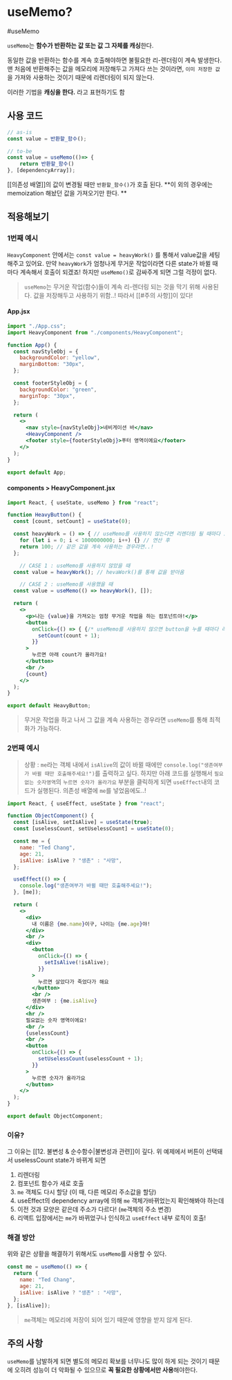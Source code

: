 # useMemo?
#useMemo

`useMemo`는 **함수가 반환하는 값 또는 값 그 자체를 캐싱**한다.

동일한 값을 반환하는 함수를 계속 호출해야하면 불필요한 리-렌더링이 계속 발생한다. 맨 처음에 반환해주는 값을 메모리에 저장해두고 가져다 쓰는 것이라면, `이미 저장한 값`을 가져와 사용하는 것이기 때문에 리렌더링이 되지 않는다. 

이러한 기법을 **캐싱을 한다.** 라고 표현하기도 함

## 사용 코드

```jsx
// as-is
const value = 반환할_함수();

// to-be
const value = useMemo(()=> {
	return 반환할_함수()
}, [dependencyArray]);
```

[[의존성 배열]]의 값이 변경될 때만 `반환할_함수()`가 호출 된다. 
**이 외의 경우에는 memoization 해놨던 값을 가져오기만 한다. **

## 적용해보기

### 1번째 예시
`HeavyComponent` 안에서는 `const value = heavyWork()` 를 통해서 value값을 세팅해주고 있어요. 만약 `heavyWork`가 엄청나게 무거운 작업이라면 다른 state가 바뀔 때 마다 계속해서 호출이 되겠죠! 하지만 `useMemo()`로 감싸주게 되면 그럴 걱정이 없다.

> `useMemo`는 무거운 작업(함수)들이 계속 리-렌더링 되는 것을 막기 위해 사용된다. 
> 값을 저장해두고 사용하기 위함..!
> 따라서 [[#주의 사항]]이 있다!

#### App.jsx

```jsx
import "./App.css";
import HeavyComponent from "./components/HeavyComponent";

function App() {
  const navStyleObj = {
    backgroundColor: "yellow",
    marginBottom: "30px",
  };

  const footerStyleObj = {
    backgroundColor: "green",
    marginTop: "30px",
  };

  return (
    <>
      <nav style={navStyleObj}>네비게이션 바</nav>
      <HeavyComponent />
      <footer style={footerStyleObj}>푸터 영역이에요</footer>
    </>
  );
}

export default App;
```

#### components > HeavyComponent.jsx

```jsx
import React, { useState, useMemo } from "react";

function HeavyButton() {
  const [count, setCount] = useState(0);

  const heavyWork = () => { // useMemo를 사용하지 않는다면 리렌더링 될 때마다 호출된다. 
    for (let i = 0; i < 1000000000; i++) {} // 연산 후 
    return 100; // 같은 값을 계속 사용하는 경우라면..!
  };

	// CASE 1 : useMemo를 사용하지 않았을 때
  const value = heavyWork(); // hevaWork()를 통해 값을 받아옴

	// CASE 2 : useMemo를 사용했을 때
  const value = useMemo(() => heavyWork(), []);

  return (
    <>
      <p>나는 {value}을 가져오는 엄청 무거운 작업을 하는 컴포넌트야!</p>
      <button
        onClick={() => { {/* useMemo를 사용하지 않으면 button을 누를 때마다 리렌더링 된다.  */}
          setCount(count + 1);
        }}
      >
        누르면 아래 count가 올라가요!
      </button>
      <br />
      {count}
    </>
  );
}

export default HeavyButton;
```

> 무거운 작업을 하고 나서 그 값을 계속 사용하는 경우라면 `useMemo`를 통해 최적화가 가능하다. 

### 2번째 예시

> 상황 : `me`라는 객체 내에서 `isAlive`의 값이 바뀔 때에만 `console.log("생존여부가 바뀔 때만 호출해주세요!")`를 출력하고 싶다. 하지만 아래 코드를 실행해서 `필요없는 숫자영역`의 `누르면 숫자가 올라가요` 부분을 클릭하게 되면 `useEffect`내의 코드가 실행된다. 의존성 배열에 `me`를 넣었음에도..!


```jsx
import React, { useEffect, useState } from "react";

function ObjectComponent() {
  const [isAlive, setIsAlive] = useState(true);
  const [uselessCount, setUselessCount] = useState(0);

  const me = {
    name: "Ted Chang",
    age: 21,
    isAlive: isAlive ? "생존" : "사망",
  };

  useEffect(() => {
    console.log("생존여부가 바뀔 때만 호출해주세요!");
  }, [me]);

  return (
    <>
      <div>
        내 이름은 {me.name}이구, 나이는 {me.age}야!
      </div>
      <br />
      <div>
        <button
          onClick={() => {
            setIsAlive(!isAlive);
          }}
        >
          누르면 살았다가 죽었다가 해요
        </button>
        <br />
        생존여부 : {me.isAlive}
      </div>
      <hr />
      필요없는 숫자 영역이에요!
      <br />
      {uselessCount}
      <br />
      <button
        onClick={() => {
          setUselessCount(uselessCount + 1);
        }}
      >
        누르면 숫자가 올라가요
      </button>
    </>
  );
}

export default ObjectComponent;
```

### 이유? 

그 이유는 [[12. 불변성 & 순수함수|불변성과 관련]]이 깊다. 
위 예제에서 버튼이 선택돼서 uselessCount state가 바뀌게 되면 
1.  리렌더링
2. 컴포넌트 함수가 새로 호출
3. `me` 객체도 다시 할당 (이 때, 다른 메모리 주소값을 할당)
4. useEffect의 dependency array에 의해 `me` 객체가바뀌었는지 확인해봐야 하는데 
5. 이전 것과 모양은 같은데 주소가 다르다! (`me`객체의 주소 변경)
6. 리액트 입장에서는 `me`가 바뀌었구나 인식하고 `useEffect` 내부 로직이 호출!

### 해결 방안

위와 같은 상황을 해결하기 위해서도 `useMemo`를 사용할 수 있다. 

```jsx
const me = useMemo(() => {
  return {
    name: "Ted Chang",
    age: 21,
    isAlive: isAlive ? "생존" : "사망",
  };
}, [isAlive]);
```

> `me`객체는 메모리에 저장이 되어 있기 때문에 영향을 받지 않게 된다. 

## 주의 사항 

`useMemo`를 남발하게 되면 별도의 메모리 확보를 너무나도 많이 하게 되는 것이기 때문에 오히려 성능이 더 악화될 수 있으므로 **꼭 필요한 상황에서만 사용**해야한다. 